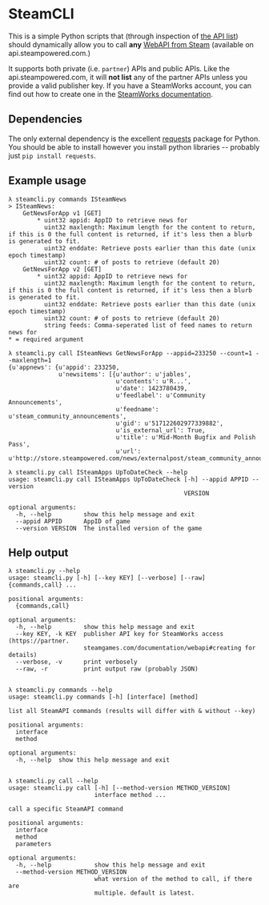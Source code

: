 # SteamCLI

This is a simple Python scripts that (through inspection of [the API list][api-list]) should dynamically
allow you to call **any** [WebAPI from Steam][webapi-docs] (available on api.steampowered.com.)

It supports both private (i.e. `partner`) APIs and public APIs. Like the api.steampowered.com, it will
**not list** any of the partner APIs unless you provide a valid publisher key. If you have a SteamWorks
account, you can find out how to create one in the [SteamWorks documentation][publisherkey-docs].

## Dependencies

The only external dependency is the excellent [requests][requests] package for Python.
You should be able to install however you install python libraries -- probably just `pip install requests`.

## Example usage

    λ steamcli.py commands ISteamNews
    > ISteamNews:
        GetNewsForApp v1 [GET]
            * uint32 appid: AppID to retrieve news for
              uint32 maxlength: Maximum length for the content to return, if this is 0 the full content is returned, if it's less then a blurb is generated to fit.
              uint32 enddate: Retrieve posts earlier than this date (unix epoch timestamp)
              uint32 count: # of posts to retrieve (default 20)
        GetNewsForApp v2 [GET]
            * uint32 appid: AppID to retrieve news for
              uint32 maxlength: Maximum length for the content to return, if this is 0 the full content is returned, if it's less then a blurb is generated to fit.
              uint32 enddate: Retrieve posts earlier than this date (unix epoch timestamp)
              uint32 count: # of posts to retrieve (default 20)
              string feeds: Comma-seperated list of feed names to return news for
    * = required argument

    λ steamcli.py call ISteamNews GetNewsForApp --appid=233250 --count=1 --maxlength=1
    {u'appnews': {u'appid': 233250,
                  u'newsitems': [{u'author': u'jables',
                                  u'contents': u'R...',
                                  u'date': 1423780439,
                                  u'feedlabel': u'Community Announcements',
                                  u'feedname': u'steam_community_announcements',
                                  u'gid': u'517122602977339882',
                                  u'is_external_url': True,
                                  u'title': u'Mid-Month Bugfix and Polish Pass',
                                  u'url': u'http://store.steampowered.com/news/externalpost/steam_community_announcements/517122602977339882'}]}}

    λ steamcli.py call ISteamApps UpToDateCheck --help
    usage: steamcli.py call ISteamApps UpToDateCheck [-h] --appid APPID --version
                                                     VERSION

    optional arguments:
      -h, --help         show this help message and exit
      --appid APPID      AppID of game
      --version VERSION  The installed version of the game

## Help output

    λ steamcli.py --help
    usage: steamcli.py [-h] [--key KEY] [--verbose] [--raw] {commands,call} ...

    positional arguments:
      {commands,call}

    optional arguments:
      -h, --help         show this help message and exit
      --key KEY, -k KEY  publisher API key for SteamWorks access (https://partner.
                         steamgames.com/documentation/webapi#creating for details)
      --verbose, -v      print verbosely
      --raw, -r          print output raw (probably JSON)


    λ steamcli.py commands --help
    usage: steamcli.py commands [-h] [interface] [method]

    list all SteamAPI commands (results will differ with & without --key)

    positional arguments:
      interface
      method

    optional arguments:
      -h, --help  show this help message and exit


    λ steamcli.py call --help
    usage: steamcli.py call [-h] [--method-version METHOD_VERSION]
                            interface method ...

    call a specific SteamAPI command

    positional arguments:
      interface
      method
      parameters

    optional arguments:
      -h, --help            show this help message and exit
      --method-version METHOD_VERSION
                            what version of the method to call, if there are
                            multiple. default is latest.


[requests]: http://docs.python-requests.org/en/latest/
[api-list]: https://api.steampowered.com/ISteamWebAPIUtil/GetSupportedAPIList/v0001/
[webapi-docs]: https://partner.steamgames.com/documentation/webapi
[publisherkey-docs]: https://partner.steamgames.com/documentation/webapi#creating